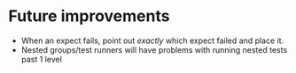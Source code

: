 # Future improvements
- When an expect fails, point out _exactly_ which expect failed and place it.
- Nested groups/test runners will have problems with running nested tests past 1 level